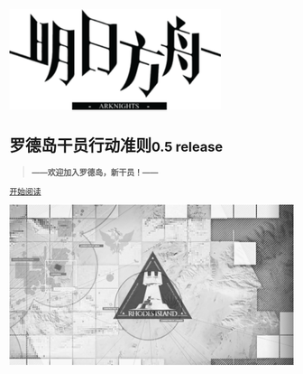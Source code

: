 <!-- _coverpage.md -->

<img src="res/logo.png" alt="logo" style="zoom:125%;" />

# **罗德岛干员行动准则**<small>0.5 release</small>



> **——欢迎加入罗德岛，新干员！——**



[开始阅读](README.md)

<!-- 背景图片 -->

![bg](res/bg.png)


